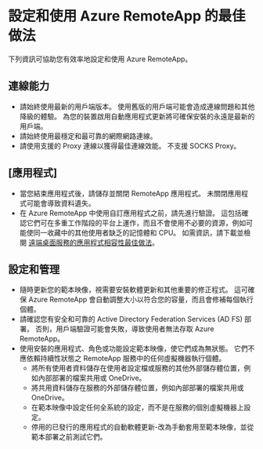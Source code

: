 <properties
    pageTitle="Azure RemoteApp 最佳做法 | Microsoft Azure"
    description="設定和使用 Azure RemoteApp 的最佳做法。"
    services="remoteapp"
    documentationCenter=""
    authors="lizap"
    manager="mbaldwin" />

<tags
    ms.service="remoteapp"
    ms.workload="compute"
    ms.tgt_pltfrm="na"
    ms.devlang="na"
    ms.topic="article"
    ms.date="12/05/2015"
    ms.author="elizapo" />

# 設定和使用 Azure RemoteApp 的最佳做法

下列資訊可協助您有效率地設定和使用 Azure RemoteApp。

## 連線能力


- 請始終使用最新的用戶端版本。 使用舊版的用戶端可能會造成連線問題和其他降級的體驗。 為您的裝置啟用自動應用程式更新將可確保安裝的永遠是最新的用戶端。
- 請始終使用最穩定和最可靠的網際網路連線。  
- 請使用支援的 Proxy 連線以獲得最佳連線效能。  不支援 SOCKS Proxy。

## [應用程式]


- 當您結束應用程式後，請儲存並關閉 RemoteApp 應用程式。 未關閉應用程式可能會導致資料遺失。
- 在 Azure RemoteApp 中使用自訂應用程式之前，請先進行驗證。 這包括確認它們可在多重工作階段的平台上運作，而且不會使用不必要的資源，例如可能使同一收藏中的其他使用者缺乏的記憶體和 CPU。 如需資訊，請下載並檢閱 [遠端桌面服務的應用程式相容性最佳做法](http://www.microsoft.com/download/details.aspx?id=18704)。

## 設定和管理


- 隨時更新您的範本映像，視需要安裝軟體更新和其他重要的修正程式。 這可確保 Azure RemoteApp 會自動調整大小以符合您的容量，而且會修補每個執行個體。  
- 請確認您有安全和可靠的 Active Directory Federation Services (AD FS) 部署。 否則，用戶端驗證可能會失敗，導致使用者無法存取 Azure RemoteApp。
- 使用安裝的應用程式、角色或功能設定範本映像，使它們成為無狀態。 它們不應依賴持續性狀態之 RemoteApp 服務中的任何虛擬機器執行個體。
    - 將所有使用者資料儲存在使用者設定檔或服務的其他外部儲存體位置，例如內部部署的檔案共用或 OneDrive。
    - 將共用資料儲存在服務的外部儲存體位置，例如內部部署的檔案共用或 OneDrive。
    - 在範本映像中設定任何全系統的設定，而不是在服務的個別虛擬機器上設定。
    - 停用的已發行的應用程式的自動軟體更新-改為手動套用至範本映像，並從範本部署之前測試它們。


